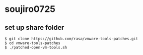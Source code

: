 soujiro0725
=====

set up share folder
-----

```
$ git clone https://github.com/rasa/vmware-tools-patches.git
$ cd vmware-tools-patches
$ ./patched-open-vm-tools.sh
```


